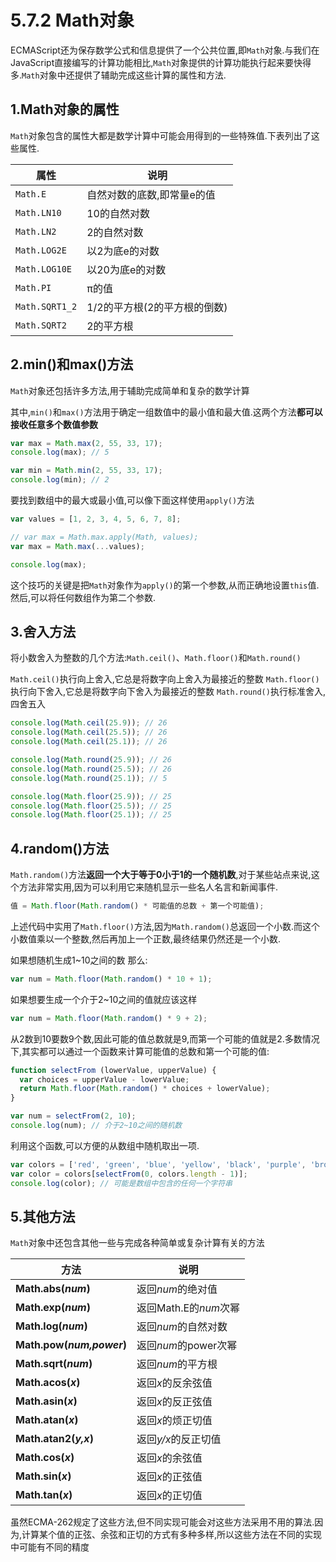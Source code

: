 # 5.7.2 Math对象

ECMAScript还为保存数学公式和信息提供了一个公共位置,即`Math`对象.与我们在JavaScript直接编写的计算功能相比,`Math`对象提供的计算功能执行起来要快得多.`Math`对象中还提供了辅助完成这些计算的属性和方法.

## 1.Math对象的属性

`Math`对象包含的属性大都是数学计算中可能会用得到的一些特殊值.下表列出了这些属性.

| 属性           | 说明                         |
| -------------- | ---------------------------- |
| `Math.E`       | 自然对数的底数,即常量e的值   |
| `Math.LN10`    | 10的自然对数                 |
| `Math.LN2`     | 2的自然对数                  |
| `Math.LOG2E`   | 以2为底e的对数               |
| `Math.LOG10E`  | 以20为底e的对数              |
| `Math.PI`      | π的值                        |
| `Math.SQRT1_2` | 1/2的平方根(2的平方根的倒数) |
| `Math.SQRT2`   | 2的平方根                    |

## 2.min()和max()方法

`Math`对象还包括许多方法,用于辅助完成简单和复杂的数学计算

其中,`min()`和`max()`方法用于确定一组数值中的最小值和最大值.这两个方法**都可以接收任意多个数值参数**

``` js .line-numbers
var max = Math.max(2, 55, 33, 17);
console.log(max); // 5

var min = Math.min(2, 55, 33, 17);
console.log(min); // 2
```

要找到数组中的最大或最小值,可以像下面这样使用`apply()`方法

``` js .line-numbers
var values = [1, 2, 3, 4, 5, 6, 7, 8];

// var max = Math.max.apply(Math, values);
var max = Math.max(...values);

console.log(max);

```

这个技巧的关键是把`Math`对象作为`apply()`的第一个参数,从而正确地设置`this`值.然后,可以将任何数组作为第二个参数.

## 3.舍入方法

将小数舍入为整数的几个方法:`Math.ceil()`、`Math.floor()`和`Math.round()`

`Math.ceil()`执行向上舍入,它总是将数字向上舍入为最接近的整数
`Math.floor()`执行向下舍入,它总是将数字向下舍入为最接近的整数
`Math.round()`执行标准舍入,四舍五入

``` js .line-numbers
console.log(Math.ceil(25.9)); // 26
console.log(Math.ceil(25.5)); // 26
console.log(Math.ceil(25.1)); // 26

console.log(Math.round(25.9)); // 26
console.log(Math.round(25.5)); // 26
console.log(Math.round(25.1)); // 5

console.log(Math.floor(25.9)); // 25
console.log(Math.floor(25.5)); // 25
console.log(Math.floor(25.1)); // 25
```

## 4.random()方法

`Math.random()`方法**返回一个大于等于0小于1的一个随机数**,对于某些站点来说,这个方法非常实用,因为可以利用它来随机显示一些名人名言和新闻事件.

``` js .line-numbers
值 = Math.floor(Math.random() * 可能值的总数 + 第一个可能值);
```

上述代码中实用了`Math.floor()`方法,因为`Math.random()`总返回一个小数.而这个小数值乘以一个整数,然后再加上一个正数,最终结果仍然还是一个小数.

如果想随机生成1~10之间的数 那么:

``` js .line-numbers
var num = Math.floor(Math.random() * 10 + 1);
```

如果想要生成一个介于2~10之间的值就应该这样

``` js .line-numbers
var num = Math.floor(Math.random() * 9 + 2);
```

从2数到10要数9个数,因此可能的值总数就是9,而第一个可能的值就是2.多数情况下,其实都可以通过一个函数来计算可能值的总数和第一个可能的值:

``` js .line-numbers
function selectFrom (lowerValue, upperValue) {
  var choices = upperValue - lowerValue;
  return Math.floor(Math.random() * choices + lowerValue);
}

var num = selectFrom(2, 10);
console.log(num); // 介于2~10之间的随机数
```

利用这个函数,可以方便的从数组中随机取出一项.

``` js .line-numbers
var colors = ['red', 'green', 'blue', 'yellow', 'black', 'purple', 'brown'];
var color = colors[selectFrom(0, colors.length - 1)];
console.log(color); // 可能是数组中包含的任何一个字符串
```

## 5.其他方法

`Math`对象中还包含其他一些与完成各种简单或复杂计算有关的方法

| 方法                      | 说明                  |
| ------------------------- | --------------------- |
| **Math.abs(*num*)**       | 返回*num*的绝对值     |
| **Math.exp(*num*)**       | 返回Math.E的*num*次幂 |
| **Math.log(*num*)**       | 返回*num*的自然对数   |
| **Math.pow(*num,power*)** | 返回*num*的power次幂  |
| **Math.sqrt(*num*)**      | 返回*num*的平方根     |
| **Math.acos(*x*)**        | 返回*x*的反余弦值     |
| **Math.asin(*x*)**        | 返回*x*的反正弦值     |
| **Math.atan(*x*)**        | 返回*x*的烦正切值     |
| **Math.atan2(*y,x*)**     | 返回*y/x*的反正切值   |
| **Math.cos(*x*)**         | 返回*x*的余弦值       |
| **Math.sin(*x*)**         | 返回*x*的正弦值       |
| **Math.tan(*x*)**         | 返回*x*的正切值       |

虽然ECMA-262规定了这些方法,但不同实现可能会对这些方法采用不用的算法.因为,计算某个值的正弦、余弦和正切的方式有多种多样,所以这些方法在不同的实现中可能有不同的精度
